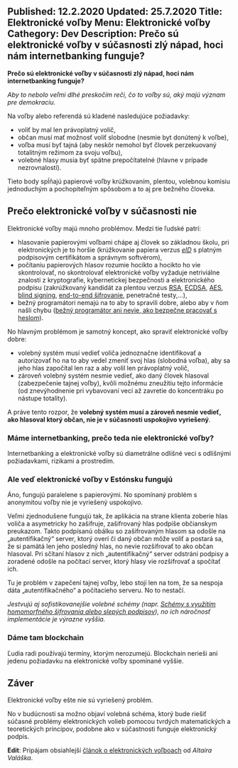 Published: 12.2.2020
Updated: 25.7.2020
Title: Elektronické voľby
Menu: Elektronické voľby
Cathegory: Dev
Description: Prečo sú elektronické voľby v súčasnosti zlý nápad, hoci nám internetbanking funguje?
---
**Prečo sú elektronické voľby v súčasnosti zlý nápad, hoci nám internetbanking funguje?**

_Aby to nebolo veľmi dlhé preskočím reči, čo to voľby sú, aký majú význam pre demokraciu._

Na voľby alebo referendá sú kladené nasledujúce požiadavky:
* voliť by mal len právoplatný volič,
* občan musí mať možnosť voliť slobodne (nesmie byt donútený k voľbe),
* voľba musí byť tajná (aby neskôr nemohol byť človek perzekuovaný totalitným režimom za svoju voľbu),
* volebné hlasy musia byť spätne prepočítatelné (hlavne v prípade nezrovnalostí).

Tieto body spĺňajú papierové voľby krúžkovaním, plentou, volebnou komisiu jednoduchým a pochopiteľným spôsobom
a to aj pre bežného človeka.

## Prečo elektronické voľby v súčasnosti nie
Elektronické voľby majú mnoho problémov. Medzi tie ľudské patrí:
* hlasovanie papierovými voľbami chápe aj človek so základnou školu, pri elektronických je to horšie
(krúžkovanie papiera verzus _[eID](https://www.slovensko.sk/sk/eid)_ s platným podpisovým certifikátom a správnym softvérom),
* počítaniu papierových hlasov rozumie hocikto a hocikto ho vie skontrolovať,
no skontrolovať elektronické voľby vyžaduje netriviálne znalosti z kryptografie,
kybernetickej bezpečnosti a elektronického podpisu (zakrúžkovaný kandidát za plentou verzus [RSA](https://cs.wikipedia.org/wiki/RSA),
[ECDSA](https://sk.wikipedia.org/wiki/Elliptic_Curve_Digital_Signature_Algorithm),
[AES](https://en.wikipedia.org/wiki/Advanced_Encryption_Standard),
[blind signing](https://en.wikipedia.org/wiki/Blind_signature),
[end-to-end šifrovanie](https://en.wikipedia.org/wiki/End-to-end_encryption), penetračné testy,...),
* bežný programátori nemajú na to aby to spravili dobre, alebo aby v ňom našli chybu ([bežný programátor ani nevie, ako bezpečne pracovať s heslom](https://net.cs.uni-bonn.de/fileadmin/user_upload/naiakshi/Naiakshina_Password_Study.pdf)).

No hlavným problémom je samotný koncept, ako spraviť elektronické voľby dobre:
* volebný systém musí vedieť voliča jednoznačne identifikovať a autorizovať ho na to aby vedel zmeniť svoj hlas (slobodná voľba),
aby sa jeho hlas započítal len raz a aby volil len právoplatný volič,
* zároveň volebný systém nesmie vedieť, ako daný človek hlasoval (zabezpečenie tajnej voľby),
kvôli možnému zneužitiu tejto informácie (od znevýhodnenie pri vybavovaní vecí až zavretie do koncentráku po nástupe totality).

A práve tento rozpor, že **volebný systém musí a zároveň nesmie vedieť, ako hlasoval ktorý občan, nie je v súčasnosti uspokojivo vyriešený**.

### Máme internetbanking, prečo teda nie elektronické voľby?
Internetbanking a elektronické voľby sú diametrálne odlišné veci s odlišnými požiadavkami, rizikami a prostredím.

### Ale veď elektronické voľby v Estónsku fungujú
Áno, fungujú paralelene s papierovými. No spomínaný problém s anonymitou voľby nie je vyriešený uspokojivo.

Veľmi zjednodušene fungujú tak, že aplikácia na strane klienta zoberie hlas voliča a asymetricky ho zašifruje, zašifrovaný hlas podpíše občianskym preukazom.
Takto podpísanú obálku so zašifrovaným hlasom sa odošle na „autentifikačný“ server, ktorý overí či daný občan môže voliť a postará sa, že si pamätá len jeho posledný hlas, no nevie rozšifrovať to ako občan hlasoval.
Pri sčítaní hlasov z nich „autentifikačný“ server odstráni podpisy a zoradené odošle na počítací server, ktorý hlasy vie rozšifrovať a spočítať ich.

Tu je problém v zapečení tajnej voľby, lebo stojí len na tom, že sa nespoja dáta „autentifikačného“ a počítacieho serveru.
No to nestačí.

_Jestvujú aj sofistikovanejšie volebné schémy (napr. [Schémy s využitím homomorfného šifrovania alebo slepých podpisov](http://www.dcs.fmph.uniba.sk/diplomovky/obhajene/getfile.php/Danko_DP.pdf?id=334&fid=575&type=application%2Fpdf)),
no ich náročnosť implementácie je výrazne vyššia._

### Dáme tam blockchain
Ľudia radi používajú termíny, ktorým nerozumejú. Blockchain nerieši ani jedenu požiadavku na elektronické voľby spomínané vyššie.

## Záver
Elektronické voľby ešte nie sú vyriešený problém.

No v budúcnosti sa možno objaví volebná schéma, ktorý bude riešiť súčasné problémy elektronických volieb pomocou tvrdých matematických a teoretických princípov, podobne ako v súčastnosti funguje elektronický podpis. 

**Edit**: Pripájam obsiahlejší [článok o elektronických voľboach](https://www.altair.blog/2020/07/evolby) od _Altaira Valáška_.
